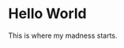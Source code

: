 <!DOCTYPE html>

<html>
<body>
  
<h1>Hello World</h1>
  
<p>This is where my madness starts.</p>

</body>
</html>

